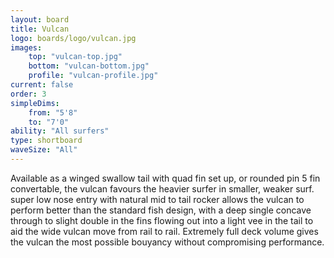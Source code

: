 ```yaml
---
layout: board
title: Vulcan
logo: boards/logo/vulcan.jpg
images:
    top: "vulcan-top.jpg"
    bottom: "vulcan-bottom.jpg"
    profile: "vulcan-profile.jpg"
current: false
order: 3
simpleDims:
    from: "5'8"
    to: "7'0"
ability: "All surfers"
type: shortboard
waveSize: "All"
---
```

Available as a winged swallow tail with quad fin set up, or rounded pin 5 fin convertable, the vulcan favours the heavier surfer in smaller, weaker surf. super low nose entry with natural mid to tail rocker allows the vulcan to perform better than the standard fish design, with a deep single concave through to slight double in the fins flowing out into a light vee in the tail to aid the wide vulcan move from rail to rail. Extremely full deck volume gives the vulcan the most possible bouyancy without compromising performance.
